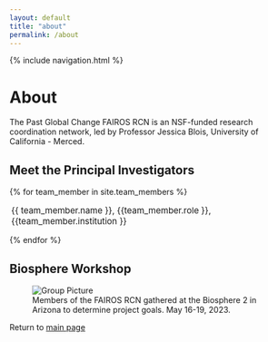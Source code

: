 ```yaml
---
layout: default
title: "about"
permalink: /about
---
```


<style>
 .container {
  display: flex;
  <!-- align-items: center; -->
  <!-- justify-content: center -->
}
img {
  max-width: 100%;
  max-height:100%;
}

.text {
  font-size: 15px;
  padding-left: 3px;
  align-items: left;
  justify-content: left;
  text-align: left;
 
}
ul.topnav {
  list-style-type: none;
  margin: 0;
  padding: 0;
  background-color: #d3d9ed;
  overflow: hidden;
  position: sticky;
  top: 0;
 }
ul.topnav li {float: left;}
ul.topnav li a {
  float: left;
  text-align: center;
  padding: 14px 16px;
  text-decoration: none;
  font-size: 17px;
 }
ul.topnav li a:hover:not(.active) {
  background-color: #e1e5f0;
  color: #5e72ab;
 }
ul.topnav a.active {
  background-color: #e1e5f0;
  color: #4860a3;
}
@media screen and (max-width: 600px) {
  ul.topnav li.right, 
  ul.topnav li {float: none;}
}
 </style>

<!-- div class="topnav">
 <a style="border-right: 1px solid blue;" class="active" href="home">Home</a>
 <a style="border-right: 1px solid blue;" href="about">About</a>
 <a style="border-right: 1px solid blue;" href="research">Research</a> 
 <a style="border-right: 1px solid blue;" href="calendar">Calendar</a>
</div-->

{% include navigation.html %}

<title>About</title>
<h1>About</h1>
The Past Global Change FAIROS RCN is an NSF-funded research coordination network, led by Professor Jessica Blois, University of California - Merced.

<h2>Meet the Principal Investigators</h2>
{% for team_member in site.team_members %}
<div class="container">
  <div class="image">
   <!-- # <img src={{ team_member.picture }}> remove pictures for now -->
  </div>
  <div class="text">
  <p style="text-align:left;"> {{ team_member.name }}, {{team_member.role }}, {{team_member.institution }} </p>
  </div>
</div>
{% endfor %} 

<h2>Biosphere Workshop</h2>
 <figure>
  <img src="./images/Blois_group_3.jpeg" alt="Group Picture" style="display:block" align="absbottom">
  <figcaption>Members of the FAIROS RCN gathered at the Biosphere 2 in Arizona to determine project goals. May 16-19, 2023. </figcaption>
 </figure>


Return to [main page](home.md)

